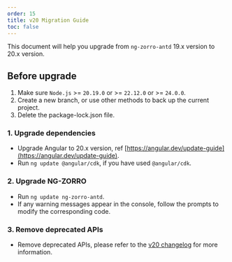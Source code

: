 ```yaml
---
order: 15
title: v20 Migration Guide
toc: false
---
```


This document will help you upgrade from `ng-zorro-antd` 19.x version to 20.x version.

## Before upgrade

1. Make sure `Node.js` >= `20.19.0` or >= `22.12.0` or >= `24.0.0`.
2. Create a new branch, or use other methods to back up the current project.
3. Delete the package-lock.json file.

### 1. Upgrade dependencies

- Upgrade Angular to 20.x version, ref [https://angular.dev/update-guide](https://angular.dev/update-guide).
- Run `ng update @angular/cdk`, if you have used `@angular/cdk`.

### 2. Upgrade NG-ZORRO

- Run `ng update ng-zorro-antd`.
- If any warning messages appear in the console, follow the prompts to modify the corresponding code.

### 3. Remove deprecated APIs

- Remove deprecated APIs, please refer to the [v20 changelog](/docs/changelog/en#20-0-0) for more information.
